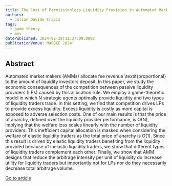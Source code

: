 ```yaml
---
title: The Cost of Permissionless Liquidity Provision in Automated Market Makers
authors:
  - Julian Davide Crapis
tags:
  - game theory
  - mev
datePublished: 2024-02-28T11:37:09.000Z
publicationVenue: MARBLE 2024
---
```


## Abstract

Automated market makers (AMMs) allocate fee revenue \textit{proportional} to the amount of liquidity investors deposit. In this paper, we study the economic consequences of the competition between passive liquidity providers (LPs) caused by this allocation rule. We employ a game-theoretic model in which N strategic agents optimally provide liquidity and two types of liquidity traders trade. In this setting, we find that competition drives LPs to provide excess liquidity. Excess liquidity is costly as more capital is exposed to adverse selection costs. One of our main results is that the price of anarchy, defined over the liquidity provider performance, is O(N), implying that the welfare loss scales linearly with the number of liquidity providers. This inefficient capital allocation is masked when considering the welfare of elastic liquidity traders as the total price of anarchy is O(1). Since this result is driven by elastic liquidity traders benefiting from the liquidity provided because of inelastic liquidity traders, we show that different types of liquidity traders complement each other. Finally, we show that AMM designs that reduce the arbitrage intensity per unit of liquidity do increase utility for liquidity traders but importantly not for LPs nor do they necessarily decrease total arbitrage volume.

[Go to article](https://arxiv.org/abs/2402.18256)
